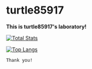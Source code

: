 # turtle85917

**This is turtle85917's laboratory!**


[![Total Stats](https://github-readme-stats.vercel.app/api?username=turtle85917&show_icons=true&custom_title=Turtle85917&bg_color=688FF4)](https://github.com/turtle85917)

[![Top Langs](https://github-readme-stats.vercel.app/api/top-langs?username=turtle85917&layout=compact)](https://github.com/turtle85917)

```
Thank you!
```
